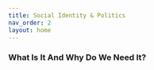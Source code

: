 ```yaml
---
title: Social Identity & Politics
nav_order: 2
layout: home
---
```


### What Is It And Why Do We Need It?
